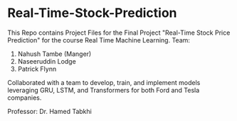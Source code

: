 # Real-Time-Stock-Prediction

This Repo contains Project Files for the Final Project "Real-Time Stock Price Prediction" for the course Real Time Machine Learning. 
Team:
1. Nahush Tambe (Manger)
2. Naseeruddin Lodge 
3. Patrick Flynn

Collaborated with a team to develop, train, and implement models leveraging GRU, LSTM, and Transformers for both Ford and Tesla
companies.

Professor: Dr. Hamed Tabkhi
